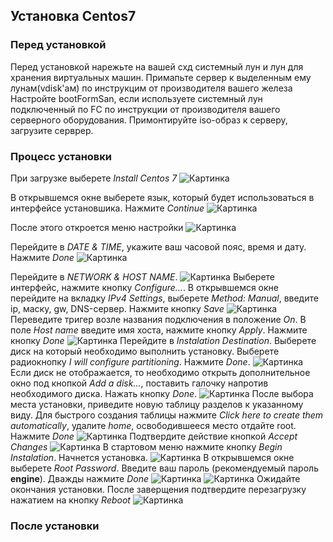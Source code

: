 ## Установка Centos7

### Перед установкой

Перед установкой нарежьте на вашей схд системный лун и лун для хранения виртуальных машин. 
Примапьте сервер к выделенным ему лунам(vdisk'ам) по инструкцим от производителя вашего железа
Настройте bootFormSan, если используете системный лун подключенный по FC по инструкции от производителя вашего серверного оборудования.
Примонтируйте iso-образ к серверу, загрузите серврер.

### Процесс установки
При загрузке выберете *Install Centos 7*
![Картинка][image1]

В открывшемся окне выберете язык, который будет использоваться в интерфейсе установшика. Нажмите *Continue*
![Картинка][image2]

После этого откроется меню настройки
![Картинка][image3]

Перейдите в *DATE & TIME*, укажите ваш часовой пояс, время и дату. Нажмите *Done*
![Картинка][image4]

Перейдите в *NETWORK & HOST NAME*. 
![Картинка][image5]
Выберете интерфейс, нажмите кнопку *Configure...*. В открывшемся окне перейдите на вкладку *IPv4 Settings*, выберете *Method: Manual*, введите ip, маску, gw, DNS-сервер. Нажмите кнопку *Save*
![Картинка][image6]
Переведите тригер возле названия подключения в положение *On*. В поле *Host name* введите имя хоста, нажмите кнопку *Apply*. Нажмите кнопку *Done*
![Картинка][image7]
Перейдите в *Instalation Destination*. Выберете диск на который необходимо выполнить установку. Выберете радиокнопку *I will configure partitioning*. Нажмите *Done*.
![Картинка][image8]
Если диск не отображается, то необходимо открыть дополнительное окно под кнопкой *Add a disk...*, поставить галочку напротив необходимого диска. Нажать кнопку *Done*.
![Картинка][image9]
После выбора места установки, приведите новую таблицу разделов к указанному виду. Для быстрого создания таблицы нажмите *Click here to create them automatically*, удалите *home*, освободившееся место отдайте root. Нажмите *Done*
![Картинка][image10]
Подтвердите действие кнопкой *Accept Changes*
![Картинка][image11]
В стартовом меню нажмите кнопку *Begin Instalation*. Начнется установка. 
![Картинка][image12]
В открывшемся окне выберете *Root Password*. Введите ваш пароль (рекомендуемый пароль **engine**). Дважды нажмите *Done*
![Картинка][image13]
![Картинка][image14]
Ожидайте окончания установки. После заверщения подтвердите перезагрузку нажатием на кнопку *Reboot*
![Картинка][image15]

[image1]: ./images/centos7-install-0.jpg
[image2]: ./images/centos7-install-1.jpg
[image3]: ./images/centos7-install-2.jpg
[image4]: ./images/centos7-install-3.jpg
[image5]: ./images/centos7-install-4.jpg
[image6]: ./images/centos7-install-5.jpg
[image7]: ./images/centos7-install-6.jpg
[image8]: ./images/centos7-install-7.jpg
[image9]: ./images/centos7-install-8.jpg
[image10]: ./images/centos7-install-9.jpg
[image11]: ./images/centos7-install-10.jpg
[image12]: ./images/centos7-install-11.jpg
[image13]: ./images/centos7-install-12.jpg
[image14]: ./images/centos7-install-13.jpg
[image15]: ./images/centos7-install-14.jpg

### После установки

